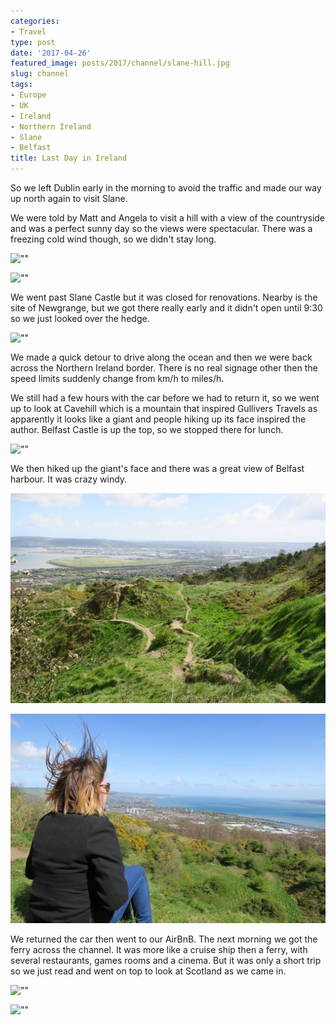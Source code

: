 ```yaml
---
categories:
- Travel
type: post
date: '2017-04-26'
featured_image: posts/2017/channel/slane-hill.jpg
slug: channel
tags:
- Europe
- UK
- Ireland
- Northern Ireland
- Slane
- Belfast
title: Last Day in Ireland
---
```


So we left Dublin early in the morning to avoid the traffic and made our way up north again to visit Slane.

We were told by Matt and Angela to visit a hill with a view of the countryside and was a perfect sunny day so the views were spectacular.
There was a freezing cold wind though, so we didn't stay long.

![""](slane-hill.jpg)

![""](cows.jpg)

We went past Slane Castle but it was closed for renovations.
Nearby is the site of Newgrange, but we got there really early and it didn't open until 9:30 so we just looked over the hedge.

![""](newgrange.jpg)

We made a quick detour to drive along the ocean and then we were back across the Northern Ireland border.
There is no real signage other then the speed limits suddenly change from km/h to miles/h.

We still had a few hours with the car before we had to return it, so we went up to look at Cavehill which is a mountain that inspired Gullivers Travels as apparently it looks like a giant and people hiking up its face inspired the author. Belfast Castle is up the top, so we stopped there for lunch.

![""](belfast-castle.jpg)

We then hiked up the giant's face and there was a great view of Belfast harbour. It was crazy windy.

![""](cavehill2.jpg)

![""](cavehill3.jpg)

We returned the car then went to our AirBnB. The next morning we got the ferry across the channel.
It was more like a cruise ship then a ferry, with several restaurants, games rooms and a cinema. But it was only a short trip so we just read and went on top to look at Scotland as we came in.

![""](cruise2.jpg)

![""](cruise.jpg)